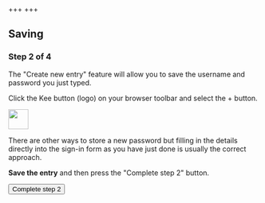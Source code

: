 +++
+++
<h2>Saving</h2>

<h3>Step 2 of 4</h3>

<p>The "Create new entry" feature will allow you to save the username and password you just typed.</p>

<p>Click the Kee button (logo) on your browser toolbar and select the + button.</p>

<div class="info"><div><img src="/images/glasses-solid.svg" width="40" height="40"/></div><div><p>There are other ways to store a new password but filling in the details directly into the sign-in form as you have just done is usually the correct approach.</p></div></div>

<div class="instruction">
<p><b>Save the entry</b> and then press the "Complete step 2" button.</p>
</div>

<form action="/step3" method="get">
  <input type="submit" value="Complete step 2"/>
</form>

